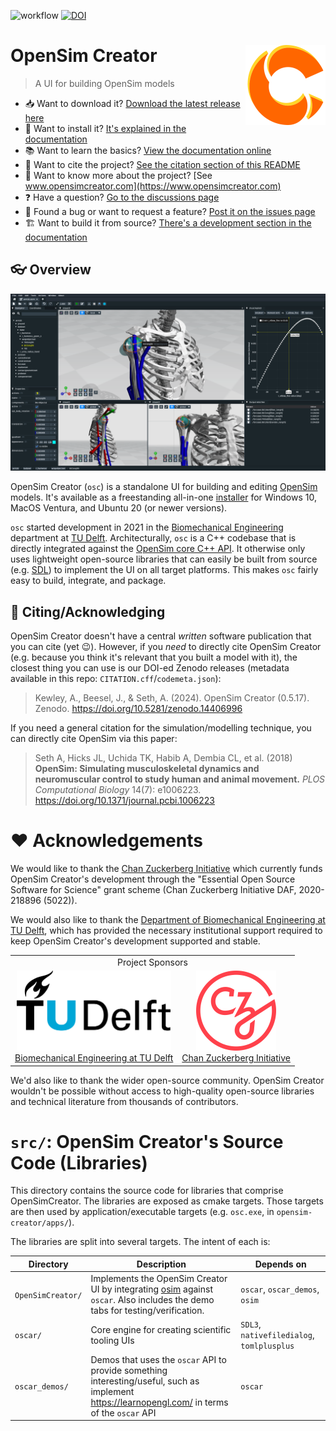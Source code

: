 ![workflow](https://github.com/ComputationalBiomechanicsLab/opensim-creator/actions/workflows/continuous-integration-workflow.yml/badge.svg)
[![DOI](https://zenodo.org/badge/DOI/10.5281/zenodo.7703588.svg)](https://doi.org/10.5281/zenodo.7703588)

# OpenSim Creator <img src="resources/OpenSimCreator/textures/logo.svg" align="right" alt="OpenSim Creator Logo" width="128" height="128" />

> A UI for building OpenSim models

- 📥 Want to download it? [Download the latest release here](../../releases/latest)
- 🚀 Want to install it? [It's explained in the documentation](https://docs.opensimcreator.com)
- 📚 Want to learn the basics? [View the documentation online](https://docs.opensimcreator.com)
- 📖 Want to cite the project? [See the citation section of this README](#citing)
- 🧬 Want to know more about the project? [See www.opensimcreator.com](https://www.opensimcreator.com)
- ❓ Have a question? [Go to the discussions page](../../discussions)
- 🐛 Found a bug or want to request a feature? [Post it on the issues page](../../issues)
- 🏗️ Want to build it from source? [There's a development section in the documentation](https://docs.opensimcreator.com)


## 👓 Overview

![screenshot](docs/source/_static/screenshot.png)

OpenSim Creator (`osc`) is a standalone UI for building and editing
[OpenSim](https://github.com/opensim-org/opensim-core) models. It's available
as a freestanding all-in-one [installer](../../releases/latest) for Windows 10,
MacOS Ventura, and Ubuntu 20 (or newer versions).

`osc` started development in 2021 in the [Biomechanical Engineering](https://www.tudelft.nl/3me/over/afdelingen/biomechanical-engineering)
department at [TU Delft](https://www.tudelft.nl/). Architecturally, `osc` is a C++ codebase
that is directly integrated against the [OpenSim core C++ API](https://github.com/opensim-org/opensim-core). It
otherwise only uses lightweight open-source libraries that can easily be built from source
(e.g. [SDL](https://www.libsdl.org/)) to implement the UI on all target platforms. This makes `osc`
fairly easy to build, integrate, and package.


<a name="citing"></a>
## 📖 Citing/Acknowledging

OpenSim Creator doesn't have a central _written_ software publication that you can cite (yet 😉). However, if you _need_ to directly cite OpenSim Creator (e.g. because you think it's relevant that you built a model with it), the closest thing you can use is our DOI-ed Zenodo releases (metadata available in this repo: `CITATION.cff`/`codemeta.json`):

> Kewley, A., Beesel, J., & Seth, A. (2024). OpenSim Creator (0.5.17). Zenodo. https://doi.org/10.5281/zenodo.14406996

If you need a general citation for the simulation/modelling technique, you can directly cite OpenSim via this paper:

> Seth A, Hicks JL, Uchida TK, Habib A, Dembia CL, et al. (2018) **OpenSim: Simulating musculoskeletal dynamics and neuromuscular control to study human and animal movement.** _PLOS Computational Biology_ 14(7): e1006223. https://doi.org/10.1371/journal.pcbi.1006223


# ❤️ Acknowledgements

We would like to thank the [Chan Zuckerberg Initiative](https://chanzuckerberg.com/) which
currently funds OpenSim Creator's development through the "Essential Open Source Software
for Science" grant scheme (Chan Zuckerberg Initiative DAF, 2020-218896 (5022)).

We would also like to thank the [Department of Biomechanical Engineering at TU Delft](https://www.tudelft.nl/3me/over/afdelingen/biomechanical-engineering),
which has provided the necessary institutional support required to keep OpenSim Creator's
development supported and stable.

<table align="center">
  <tr>
    <td colspan="2" align="center">Project Sponsors</td>
  </tr>
  <tr>
    <td align="center">
      <a href="https://www.tudelft.nl/3me/over/afdelingen/biomechanical-engineering">
        <img src="resources/OpenSimCreator/textures/tudelft_logo.svg" alt="TUD logo" height="128" />
        <br />
        Biomechanical Engineering at TU Delft
      </a>
    </td>
    <td align="center">
      <a href="https://chanzuckerberg.com/">
        <img src="resources/OpenSimCreator/textures/chanzuckerberg_logo.svg" alt="CZI logo" width="128" height="128" />
        <br />
        Chan Zuckerberg Initiative
      </a>
    </td>
  </tr>
</table>

We'd also like to thank the wider open-source community. OpenSim Creator wouldn't be
possible without access to high-quality open-source libraries and technical literature
from thousands of contributors.

# `src/`: OpenSim Creator's Source Code (Libraries)

This directory contains the source code for libraries that comprise OpenSimCreator. The
libraries are exposed as cmake targets. Those targets are then used by application/executable
targets (e.g. `osc.exe`, in `opensim-creator/apps/`).

The libraries are split into several targets. The intent of each is:

| Directory | Description | Depends on |
| - | - | - |
| `OpenSimCreator/` | Implements the OpenSim Creator UI by integrating [osim](https://github.com/ComputationalBiomechanicsLab/osim) against `oscar`. Also includes the demo tabs for testing/verification. | `oscar`, `oscar_demos`, `osim` |
| `oscar/` | Core engine for creating scientific tooling UIs | `SDL3`, `nativefiledialog`, `tomlplusplus` |
| `oscar_demos/` | Demos that uses the `oscar` API to provide something interesting/useful, such as implement https://learnopengl.com/ in terms of the `oscar` API | `oscar` |
